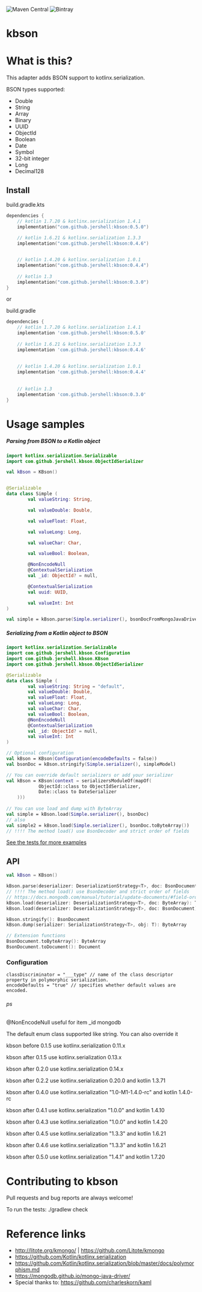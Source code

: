 ![Maven Central](https://img.shields.io/maven-central/v/com.github.jershell/kbson)  ![Bintray](https://img.shields.io/bintray/v/jershell/generic/kbson?label=jcenter)

# kbson

# What is this?
This adapter adds BSON support to kotlinx.serialization.

BSON types supported:

- Double	 
- String 
- Array
- Binary 
- UUID
- ObjectId
- Boolean
- Date
- Symbol
- 32-bit integer
- Long
- Decimal128


## Install

build.gradle.kts
```kotlin
dependencies {
    // kotlin 1.7.20 & kotlinx.serialization 1.4.1
    implementation("com.github.jershell:kbson:0.5.0")
    
    // kotlin 1.6.21 & kotlinx.serialization 1.3.3
    implementation("com.github.jershell:kbson:0.4.6")


    // kotlin 1.4.20 & kotlinx.serialization 1.0.1
    implementation("com.github.jershell:kbson:0.4.4")
    
    // kotlin 1.3
    implementation("com.github.jershell:kbson:0.3.0")
}
```

or

build.gradle
```groovy
dependencies {
    // kotlin 1.7.20 & kotlinx.serialization 1.4.1
    implementation 'com.github.jershell:kbson:0.5.0'
    
    // kotlin 1.6.21 & kotlinx.serialization 1.3.3
    implementation 'com.github.jershell:kbson:0.4.6'
    
    
    // kotlin 1.4.20 & kotlinx.serialization 1.0.1
    implementation 'com.github.jershell:kbson:0.4.4'
    
    
    // kotlin 1.3
    implementation 'com.github.jershell:kbson:0.3.0'
}
```


# Usage samples
##### Parsing from BSON to a Kotlin object

```kotlin
import kotlinx.serialization.Serializable
import com.github.jershell.kbson.ObjectIdSerializer

val kBson = KBson()


@Serializable
data class Simple (
        val valueString: String,

        val valueDouble: Double,

        val valueFloat: Float,

        val valueLong: Long,

        val valueChar: Char,

        val valueBool: Boolean,

        @NonEncodeNull
        @ContextualSerialization
        val _id: ObjectId? = null,

        @ContextualSerialization
        val uuid: UUID,

        val valueInt: Int
)

val simple = kBson.parse(Simple.serializer(), bsonDocFromMongoJavaDriver)
```

##### Serializing from a Kotlin object to BSON
```kotlin
import kotlinx.serialization.Serializable
import com.github.jershell.kbson.Configuration
import com.github.jershell.kbson.KBson
import com.github.jershell.kbson.ObjectIdSerializer

@Serializable
data class Simple (
        val valueString: String = "default",
        val valueDouble: Double,
        val valueFloat: Float,
        val valueLong: Long,
        val valueChar: Char,
        val valueBool: Boolean,
        @NonEncodeNull
        @ContextualSerialization 
        val _id: ObjectId? = null,
        val valueInt: Int
)

// Optional configuration
val kBson = KBson(Configuration(encodeDefaults = false))
val bsonDoc = kBson.stringify(Simple.serializer(), simpleModel)

// You can override default serializers or add your serializer  
val kBson = KBson(context = serializersModuleOf(mapOf(
            ObjectId::class to ObjectIdSerializer,
            Date::class to DateSerializer
    )))
    
// You can use load and dump with ByteArray 
val simple = kBson.load(Simple.serializer(), bsonDoc)
// also
val simple2 = kBson.load(Simple.serializer(), bsonDoc.toByteArray())
// !!!! The method load() use BsonDecoder and strict order of fields

```
[See the tests for more examples](https://github.com/jershell/kbson/blob/master/src/test/kotlin/com/github/jershell/kbson/KBsonTest.kt) 
## API
```kotlin
val kBson = KBson()

kBson.parse(deserializer: DeserializationStrategy<T>, doc: BsonDocument) :T
// !!!! The method load() use BsonDecoder and strict order of fields
// https://docs.mongodb.com/manual/tutorial/update-documents/#field-order
kBson.load(deserializer: DeserializationStrategy<T>, doc: ByteArray): T
kBson.load(deserializer: DeserializationStrategy<T>, doc: BsonDocument): T

kBson.stringify(): BsonDocument
kBson.dump(serializer: SerializationStrategy<T>, obj: T): ByteArray

// Extension functions 
BsonDocument.toByteArray(): ByteArray
BsonDocument.toDocument(): Document
```

### Configuration
```
classDiscriminator = "___type" // name of the class descriptor property in polymorphic serialization.
encodeDefaults = "true" // specifies whether default values are encoded.
```
###### ps
@NonEncodeNull useful for item _id mongodb

The default enum class supported like string. You can also override it

kbson before 0.1.5 use kotlinx.serialization 0.11.x

kbson after 0.1.5 use kotlinx.serialization 0.13.x

kbson after 0.2.0 use kotlinx.serialization 0.14.x

kbson after 0.2.2 use kotlinx.serialization 0.20.0 and kotlin 1.3.71

kbson after 0.4.0 use kotlinx.serialization "1.0-M1-1.4.0-rc" and kotlin 1.4.0-rc

kbson after 0.4.1 use kotlinx.serialization "1.0.0" and kotlin 1.4.10

kbson after 0.4.3 use kotlinx.serialization "1.0.0" and kotlin 1.4.20

kbson after 0.4.5 use kotlinx.serialization "1.3.3" and kotlin 1.6.21

kbson after 0.4.6 use kotlinx.serialization "1.3.3" and kotlin 1.6.21

kbson after 0.5.0 use kotlinx.serialization "1.4.1" and kotlin 1.7.20


# Contributing to kbson
Pull requests and bug reports are always welcome!

To run the tests: ./gradlew check

# Reference links
- http://litote.org/kmongo/ | https://github.com/Litote/kmongo
- https://github.com/Kotlin/kotlinx.serialization
- https://github.com/Kotlin/kotlinx.serialization/blob/master/docs/polymorphism.md
- https://mongodb.github.io/mongo-java-driver/
- Special thanks to: https://github.com/charleskorn/kaml
